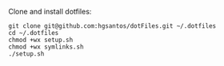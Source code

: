 Clone and install dotfiles:
	
    git clone git@github.com:hgsantos/dotFiles.git ~/.dotfiles
    cd ~/.dotfiles
    chmod +wx setup.sh
    chmod +wx symlinks.sh
    ./setup.sh